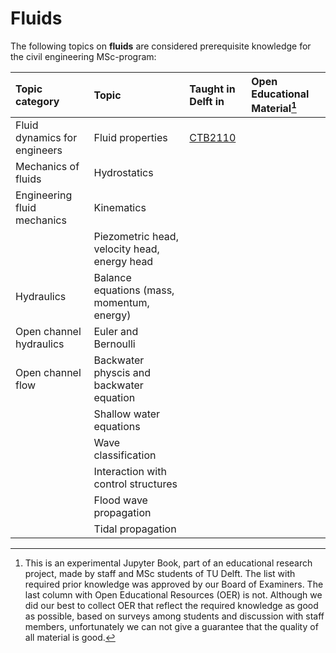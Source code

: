 # Fluids

The following topics on **fluids** are considered prerequisite knowledge for the civil engineering MSc-program:

|Topic category|Topic   |Taught in Delft in  | Open Educational Material[^1]  |
|:------|:--------|:------------------|:---------------------------|
| Fluid dynamics for engineers      | Fluid properties    | [CTB2110](https://studiegids.tudelft.nl/a101_displayCourse.do?course_id=61993)   |
| Mechanics of fluids                     | Hydrostatics                                                                                                            |                                 |
| Engineering fluid mechanics                    | Kinematics                                                                                                            |                                 |
|                    | Piezometric head, velocity head, energy head                                                                                                           |                                 |
| Hydraulics                    | Balance equations (mass, momentum, energy)                                                                                                            |                                 |
| Open channel hydraulics                   | Euler and Bernoulli                                                                                                            |                                 |
| Open channel flow                   | Backwater physcis and backwater equation                                                                                                           |                                 |
|                    | Shallow water equations                                                                                                           |                                 |
|                    | Wave classification                                                                                                           |                                 |
|                    | Interaction with control structures                                                                                                           |                                 |
|                    | Flood wave propagation                                                                                                           |                                 |
|                    | Tidal propagation                                                                                                          |                                 |

[^1]: This is an experimental Jupyter Book, part of an educational research project, made by staff and MSc students of TU Delft. The list with required prior knowledge was approved by our Board of Examiners. The last column with Open Educational Resources (OER) is not. Although we did our best to collect OER that reflect the required knowledge as good as possible, based on surveys among students and discussion with staff members, unfortunately we can not give a guarantee that the quality of all material is good.
